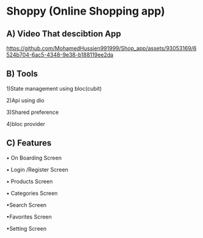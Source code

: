 # Shoppy (Online Shopping app) 

## A) Video That descibtion  App



https://github.com/MohamedHussien991999/Shop_app/assets/93053169/6524b704-6ac5-4348-9e38-b188119ee2da


##   B) Tools 

1)State management using bloc(cubit)

2)Api using dio

3)Shared preference

4)bloc provider

## C) Features
• On Boarding Screen

• Login /Register Screen

• Products Screen

• Categories Screen

•Search Screen

•Favorites Screen

•Setting Screen


